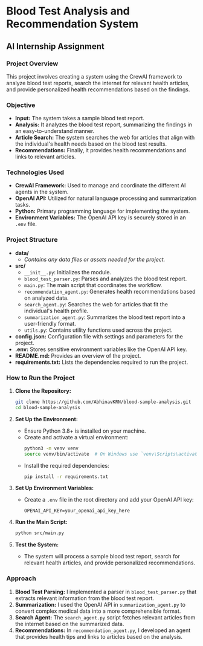 # Blood Test Analysis and Recommendation System

## AI Internship Assignment

### Project Overview

This project involves creating a system using the CrewAI framework to analyze blood test reports, search the internet for relevant health articles, and provide personalized health recommendations based on the findings.

### Objective

- **Input:** The system takes a sample blood test report.
- **Analysis:** It analyzes the blood test report, summarizing the findings in an easy-to-understand manner.
- **Article Search:** The system searches the web for articles that align with the individual's health needs based on the blood test results.
- **Recommendations:** Finally, it provides health recommendations and links to relevant articles.

### Technologies Used

- **CrewAI Framework:** Used to manage and coordinate the different AI agents in the system.
- **OpenAI API:** Utilized for natural language processing and summarization tasks.
- **Python:** Primary programming language for implementing the system.
- **Environment Variables:** The OpenAI API key is securely stored in an `.env` file.

### Project Structure

- **data/**
  - *Contains any data files or assets needed for the project.*
- **src/**
  - `__init__.py`: Initializes the module.
  - `blood_test_parser.py`: Parses and analyzes the blood test report.
  - `main.py`: The main script that coordinates the workflow.
  - `recommendation_agent.py`: Generates health recommendations based on analyzed data.
  - `search_agent.py`: Searches the web for articles that fit the individual's health profile.
  - `summarization_agent.py`: Summarizes the blood test report into a user-friendly format.
  - `utils.py`: Contains utility functions used across the project.
- **config.json:** Configuration file with settings and parameters for the project.
- **.env:** Stores sensitive environment variables like the OpenAI API key.
- **README.md:** Provides an overview of the project.
- **requirements.txt:** Lists the dependencies required to run the project.

### How to Run the Project

1. **Clone the Repository:**
   ```bash
   git clone https://github.com/AbhinavKRN/blood-sample-analysis.git
   cd blood-sample-analysis
   ```

2. **Set Up the Environment:**
   - Ensure Python 3.8+ is installed on your machine.
   - Create and activate a virtual environment:
     ```bash
     python3 -m venv venv
     source venv/bin/activate  # On Windows use `venv\Scripts\activate`
     ```
   - Install the required dependencies:
     ```bash
     pip install -r requirements.txt
     ```

3. **Set Up Environment Variables:**
   - Create a `.env` file in the root directory and add your OpenAI API key:
     ```plaintext
     OPENAI_API_KEY=your_openai_api_key_here
     ```

4. **Run the Main Script:**
   ```bash
   python src/main.py
   ```

5. **Test the System:**
   - The system will process a sample blood test report, search for relevant health articles, and provide personalized recommendations.

### Approach

1. **Blood Test Parsing:** I implemented a parser in `blood_test_parser.py` that extracts relevant information from the blood test report.
2. **Summarization:** I used the OpenAI API in `summarization_agent.py` to convert complex medical data into a more comprehensible format.
3. **Search Agent:** The `search_agent.py` script fetches relevant articles from the internet based on the summarized data.
4. **Recommendations:** In `recommendation_agent.py`, I developed an agent that provides health tips and links to articles based on the analysis.

